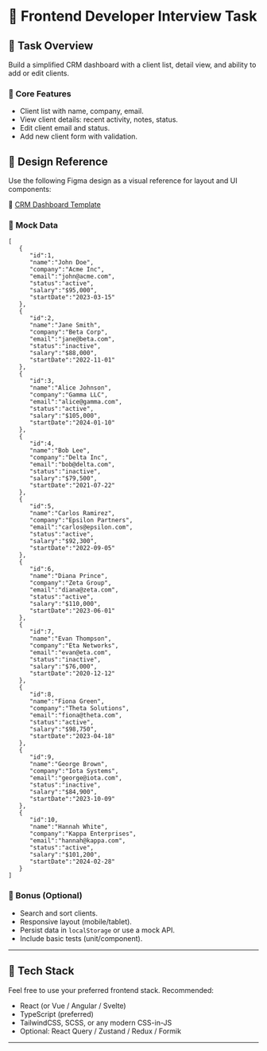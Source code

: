 # 🧪 Frontend Developer Interview Task

## 🚀 Task Overview

Build a simplified CRM dashboard with a client list, detail view, and ability to add or edit clients.

### 🎯 Core Features

- Client list with name, company, email.
- View client details: recent activity, notes, status.
- Edit client email and status.
- Add new client form with validation.

## 📐 Design Reference

Use the following Figma design as a visual reference for layout and UI components:

🔗 [CRM Dashboard Template](https://www.figma.com/design/RdzFjyRJAFlgnUkwzE0ffx/CRM-Dashboard?node-id=0-1&t=hoB1VJhYHLi87SBZ-1)

### 🪪 Mock Data

```
[
   {
      "id":1,
      "name":"John Doe",
      "company":"Acme Inc",
      "email":"john@acme.com",
      "status":"active",
      "salary":"$95,000",
      "startDate":"2023-03-15"
   },
   {
      "id":2,
      "name":"Jane Smith",
      "company":"Beta Corp",
      "email":"jane@beta.com",
      "status":"inactive",
      "salary":"$88,000",
      "startDate":"2022-11-01"
   },
   {
      "id":3,
      "name":"Alice Johnson",
      "company":"Gamma LLC",
      "email":"alice@gamma.com",
      "status":"active",
      "salary":"$105,000",
      "startDate":"2024-01-10"
   },
   {
      "id":4,
      "name":"Bob Lee",
      "company":"Delta Inc",
      "email":"bob@delta.com",
      "status":"inactive",
      "salary":"$79,500",
      "startDate":"2021-07-22"
   },
   {
      "id":5,
      "name":"Carlos Ramirez",
      "company":"Epsilon Partners",
      "email":"carlos@epsilon.com",
      "status":"active",
      "salary":"$92,300",
      "startDate":"2022-09-05"
   },
   {
      "id":6,
      "name":"Diana Prince",
      "company":"Zeta Group",
      "email":"diana@zeta.com",
      "status":"active",
      "salary":"$110,000",
      "startDate":"2023-06-01"
   },
   {
      "id":7,
      "name":"Evan Thompson",
      "company":"Eta Networks",
      "email":"evan@eta.com",
      "status":"inactive",
      "salary":"$76,000",
      "startDate":"2020-12-12"
   },
   {
      "id":8,
      "name":"Fiona Green",
      "company":"Theta Solutions",
      "email":"fiona@theta.com",
      "status":"active",
      "salary":"$98,750",
      "startDate":"2023-04-18"
   },
   {
      "id":9,
      "name":"George Brown",
      "company":"Iota Systems",
      "email":"george@iota.com",
      "status":"inactive",
      "salary":"$84,900",
      "startDate":"2023-10-09"
   },
   {
      "id":10,
      "name":"Hannah White",
      "company":"Kappa Enterprises",
      "email":"hannah@kappa.com",
      "status":"active",
      "salary":"$101,200",
      "startDate":"2024-02-28"
   }
]
```

### 💎 Bonus (Optional)

- Search and sort clients.
- Responsive layout (mobile/tablet).
- Persist data in `localStorage` or use a mock API.
- Include basic tests (unit/component).

---

## 🧰 Tech Stack

Feel free to use your preferred frontend stack. Recommended:
- React (or Vue / Angular / Svelte)
- TypeScript (preferred)
- TailwindCSS, SCSS, or any modern CSS-in-JS
- Optional: React Query / Zustand / Redux / Formik

---
